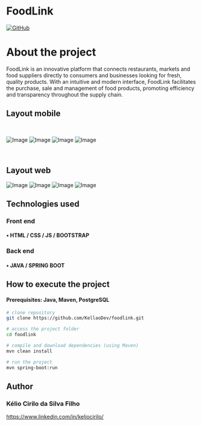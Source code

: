 # FoodLink<br/>
[![GitHub](https://img.shields.io/badge/GitHub-100000?style=for-the-badge&logo=github&logoColor=white)](https://github.com/KellaoDev)
# About the project

FoodLink is an innovative platform that connects restaurants, markets and food suppliers directly to consumers and businesses looking for fresh, quality products. With an intuitive and modern interface, FoodLink facilitates the purchase, sale and management of food products, promoting efficiency and transparency throughout the supply chain.

## Layout  mobile

<div style="display: inline_block"><br/>
  
  ![Image](https://github.com/user-attachments/assets/613bd49c-7439-459c-94ef-4edca8861d08)
  ![Image](https://github.com/user-attachments/assets/15beaa67-87b6-429a-bba3-a9557771c621)
  ![Image](https://github.com/user-attachments/assets/a8e070a7-0920-4844-bade-5370c876edfd)
  ![Image](https://github.com/user-attachments/assets/52cb3295-d5ba-4f67-bc6e-002ebb4f8aea)
</div><br/>

## Layout  web

![Image](https://github.com/user-attachments/assets/4c3dbc69-a94b-423c-b2bf-8722f24e6f0a)
![Image](https://github.com/user-attachments/assets/be1dc7f6-c7ff-40e1-9f83-23180b8d0133)
![Image](https://github.com/user-attachments/assets/d52b1fc4-e0f3-4008-a760-f39b253da475)
![Image](https://github.com/user-attachments/assets/f7128497-c752-4ddf-94d2-783b595dbf2d)

## Technologies used

### Front end
#### • HTML / CSS / JS / BOOTSTRAP

### Back end
#### • JAVA / SPRING BOOT

## How to execute the project

#### Prerequisites: Java, Maven, PostgreSQL

```bash
# clone repository
git clone https://github.com/KellaoDev/foodlink.git

# access the project folder
cd foodlink

# compile and download dependencies (using Maven)
mvn clean install

# run the project
mvn spring-boot:run
```

## Author

### Kélio Cirilo da Silva Filho
https://www.linkedin.com/in/keliocirilo/

